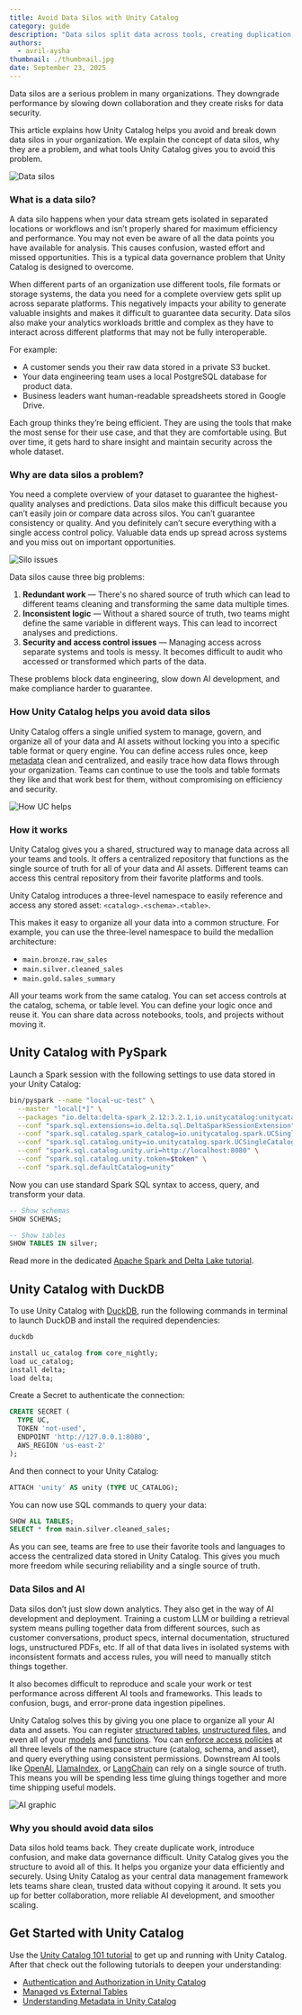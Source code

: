 ```yaml
---
title: Avoid Data Silos with Unity Catalog
category: guide
description: "Data silos split data across tools, creating duplication, inconsistency, and security gaps; Unity Catalog centralizes governance and access so teams share trusted data for analytics and AI."
authors:
  - avril-aysha
thumbnail: ./thumbnail.jpg
date: September 23, 2025
---
```


Data silos are a serious problem in many organizations. They downgrade performance by slowing down collaboration and they create risks for data security.

This article explains how Unity Catalog helps you avoid and break down data silos in your organization. We explain the concept of data silos, why they are a problem, and what tools Unity Catalog gives you to avoid this problem.

![Data silos](./datasilos.png)

### What is a data silo?

A data silo happens when your data stream gets isolated in separated locations or workflows and isn’t properly shared for maximum efficiency and performance. You may not even be aware of all the data points you have available for analysis. This causes confusion, wasted effort and missed opportunities. This is a typical data governance problem that Unity Catalog is designed to overcome.

When different parts of an organization use different tools, file formats or storage systems, the data you need for a complete overview gets split up across separate platforms. This negatively impacts your ability to generate valuable insights and makes it difficult to guarantee data security. Data silos also make your analytics workloads brittle and complex as they have to interact across different platforms that may not be fully interoperable.

For example:

- A customer sends you their raw data stored in a private S3 bucket.
- Your data engineering team uses a local PostgreSQL database for product data.
- Business leaders want human-readable spreadsheets stored in Google Drive.

Each group thinks they’re being efficient. They are using the tools that make the most sense for their use case, and that they are comfortable using. But over time, it gets hard to share insight and maintain security across the whole dataset.

### Why are data silos a problem?

You need a complete overview of your dataset to guarantee the highest-quality analyses and predictions. Data silos make this difficult because you can’t easily join or compare data across silos. You can’t guarantee consistency or quality. And you definitely can’t secure everything with a single access control policy. Valuable data ends up spread across systems and you miss out on important opportunities.

![Silo issues](./silo-issues.png)

Data silos cause three big problems:

1. **Redundant work** — There's no shared source of truth which can lead to different teams cleaning and transforming the same data multiple times.
2. **Inconsistent logic** — Without a shared source of truth, two teams might define the same variable in different ways. This can lead to incorrect analyses and predictions.
3. **Security and access control issues** — Managing access across separate systems and tools is messy. It becomes difficult to audit who accessed or transformed which parts of the data.

These problems block data engineering, slow down AI development, and make compliance harder to guarantee.

### How Unity Catalog helps you avoid data silos

Unity Catalog offers a single unified system to manage, govern, and organize all of your data and AI assets without locking you into a specific table format or query engine. You can define access rules once, keep [metadata](https://www.unitycatalog.io/blogs/metadata-and-data-catalogs) clean and centralized, and easily trace how data flows through your organization. Teams can continue to use the tools and table formats they like and that work best for them, without compromising on efficiency and security.

![How UC helps](./how-uc-helps.png)

### How it works

Unity Catalog gives you a shared, structured way to manage data across all your teams and tools. It offers a centralized repository that functions as the single source of truth for all of your data and AI assets. Different teams can access this central repository from their favorite platforms and tools.

Unity Catalog introduces a three-level namespace to easily reference and access any stored asset: `<catalog>.<schema>.<table>`.

This makes it easy to organize all your data into a common structure. For example, you can use the three-level namespace to build the medallion architecture:

- `main.bronze.raw_sales`
- `main.silver.cleaned_sales`
- `main.gold.sales_summary`

All your teams work from the same catalog. You can set access controls at the catalog, schema, or table level. You can define your logic once and reuse it. You can share data across notebooks, tools, and projects without moving it.

## Unity Catalog with PySpark

Launch a Spark session with the following settings to use data stored in your Unity Catalog:

```bash
bin/pyspark --name "local-uc-test" \
  --master "local[*]" \
  --packages "io.delta:delta-spark_2.12:3.2.1,io.unitycatalog:unitycatalog-spark_2.12:0.2.0" \
  --conf "spark.sql.extensions=io.delta.sql.DeltaSparkSessionExtension" \
  --conf "spark.sql.catalog.spark_catalog=io.unitycatalog.spark.UCSingleCatalog" \
  --conf "spark.sql.catalog.unity=io.unitycatalog.spark.UCSingleCatalog" \
  --conf "spark.sql.catalog.unity.uri=http://localhost:8080" \
  --conf "spark.sql.catalog.unity.token=$token" \
  --conf "spark.sql.defaultCatalog=unity"
```

Now you can use standard Spark SQL syntax to access, query, and transform your data.

```sql
-- Show schemas
SHOW SCHEMAS;

-- Show tables
SHOW TABLES IN silver;
```

Read more in the dedicated [Apache Spark and Delta Lake tutorial](https://www.unitycatalog.io/blogs/unity-catalog-spark-delta-lake).

## Unity Catalog with DuckDB

To use Unity Catalog with [DuckDB](https://duckdb.org/), run the following commands in terminal to launch DuckDB and install the required dependencies:

```sql
duckdb

install uc_catalog from core_nightly;
load uc_catalog;
install delta;
load delta;
```

Create a Secret to authenticate the connection:

```sql
CREATE SECRET (
  TYPE UC,
  TOKEN 'not-used',
  ENDPOINT 'http://127.0.0.1:8080',
  AWS_REGION 'us-east-2'
);
```

And then connect to your Unity Catalog:

```sql
ATTACH 'unity' AS unity (TYPE UC_CATALOG);
```

You can now use SQL commands to query your data:

```sql
SHOW ALL TABLES;
SELECT * from main.silver.cleaned_sales;
```

As you can see, teams are free to use their favorite tools and languages to access the centralized data stored in Unity Catalog. This gives you much more freedom while securing reliability and a single source of truth.

### Data Silos and AI

Data silos don’t just slow down analytics. They also get in the way of AI development and deployment. Training a custom LLM or building a retrieval system means pulling together data from different sources, such as customer conversations, product specs, internal documentation, structured logs, unstructured PDFs, etc. If all of that data lives in isolated systems with inconsistent formats and access rules, you will need to manually stitch things together.

It also becomes difficult to reproduce and scale your work or test performance across different AI tools and frameworks. This leads to confusion, bugs, and error-prone data ingestion pipelines.

Unity Catalog solves this by giving you one place to organize all your AI data and assets. You can register [structured tables](https://www.unitycatalog.io/blogs/unity-catalog-managed-vs-external-tables), [unstructured files](https://www.unitycatalog.io/blogs/how-to-use-unity-catalog-volumes), and even all of your [models](https://www.unitycatalog.io/blogs/machine-learning-data-catalog) and [functions](https://www.unitycatalog.io/blogs/working-with-functions-in-unity-catalog). You can [enforce access policies](https://www.unitycatalog.io/blogs/authentication-authorization-unity-catalog) at all three levels of the namespace structure (catalog, schema, and asset), and query everything using consistent permissions. Downstream AI tools like [OpenAI](https://www.unitycatalog.io/blogs/unity-catalog-and-openai), [LlamaIndex](https://www.unitycatalog.io/blogs/unity-catalog-and-llamaindex), or [LangChain](https://www.unitycatalog.io/blogs/unity-catalog-and-langchain) can rely on a single source of truth. This means you will be spending less time gluing things together and more time shipping useful models.

![AI graphic](./ai-graphic.png)

### Why you should avoid data silos

Data silos hold teams back. They create duplicate work, introduce confusion, and make data governance difficult. Unity Catalog gives you the structure to avoid all of this. It helps you organize your data efficiently and securely. Using Unity Catalog as your central data management framework lets teams share clean, trusted data without copying it around. It sets you up for better collaboration, more reliable AI development, and smoother scaling.

## Get Started with Unity Catalog

Use the [Unity Catalog 101 tutorial](https://www.unitycatalog.io/blogs/unity-catalog-oss) to get up and running with Unity Catalog. After that check out the following tutorials to deepen your understanding:

- [Authentication and Authorization in Unity Catalog](https://www.unitycatalog.io/blogs/authentication-authorization-unity-catalog)
- [Managed vs External Tables](https://www.unitycatalog.io/blogs/unity-catalog-managed-vs-external-tables)
- [Understanding Metadata in Unity Catalog](https://www.unitycatalog.io/blogs/metadata-and-data-catalogs)
